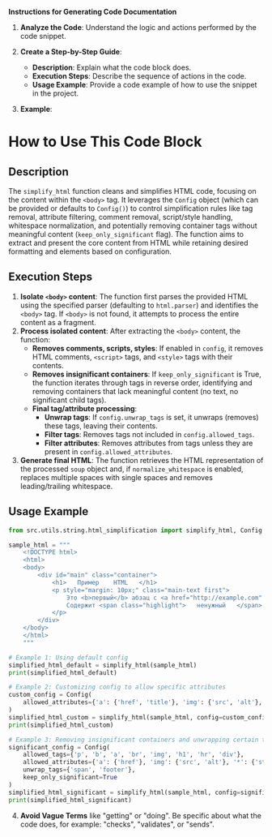 **Instructions for Generating Code Documentation**

1. **Analyze the Code**: Understand the logic and actions performed by the code snippet.

2. **Create a Step-by-Step Guide**:
    - **Description**: Explain what the code block does.
    - **Execution Steps**: Describe the sequence of actions in the code.
    - **Usage Example**: Provide a code example of how to use the snippet in the project.

3. **Example**:

How to Use This Code Block
=========================================================================================

Description
-------------------------
The `simplify_html` function cleans and simplifies HTML code, focusing on the content within the `<body>` tag. 
It leverages the `Config` object (which can be provided or defaults to `Config()`) to control simplification rules like tag removal, attribute filtering, comment removal, script/style handling, whitespace normalization, and potentially removing container tags without meaningful content (`keep_only_significant` flag). The function aims to extract and present the core content from HTML while retaining desired formatting and elements based on configuration.

Execution Steps
-------------------------
1. **Isolate `<body>` content**: The function first parses the provided HTML using the specified parser (defaulting to `html.parser`) and identifies the `<body>` tag. If `<body>` is not found, it attempts to process the entire content as a fragment.
2. **Process isolated content**: After extracting the `<body>` content, the function:
    - **Removes comments, scripts, styles**: If enabled in `config`, it removes HTML comments, `<script>` tags, and `<style>` tags with their contents.
    - **Removes insignificant containers**: If `keep_only_significant` is True, the function iterates through tags in reverse order, identifying and removing containers that lack meaningful content (no text, no significant child tags). 
    - **Final tag/attribute processing**:
        - **Unwrap tags**: If `config.unwrap_tags` is set, it unwraps (removes) these tags, leaving their contents.
        - **Filter tags**: Removes tags not included in `config.allowed_tags`.
        - **Filter attributes**: Removes attributes from tags unless they are present in `config.allowed_attributes`.
3. **Generate final HTML**: The function retrieves the HTML representation of the processed `soup` object and, if `normalize_whitespace` is enabled, replaces multiple spaces with single spaces and removes leading/trailing whitespace.

Usage Example
-------------------------

```python
from src.utils.string.html_simplification import simplify_html, Config

sample_html = """
    <!DOCTYPE html>
    <html>
    <body>
        <div id="main" class="container">
            <h1>   Пример    HTML   </h1>
            <p style="margin: 10px;" class="main-text first">
                Это <b>первый</b> абзац с <a href="http://example.com" title="Visit">ссылкой</a>.
                Содержит <span class="highlight">   ненужный   </span> & важный текст.
            </p>
        </div>
    </body>
    </html>
    """

# Example 1: Using default config
simplified_html_default = simplify_html(sample_html)
print(simplified_html_default)

# Example 2: Customizing config to allow specific attributes
custom_config = Config(
    allowed_attributes={'a': {'href', 'title'}, 'img': {'src', 'alt'}, '*': {'class', 'id', 'style'}}
)
simplified_html_custom = simplify_html(sample_html, config=custom_config)
print(simplified_html_custom)

# Example 3: Removing insignificant containers and unwrapping certain tags
significant_config = Config(
    allowed_tags={'p', 'b', 'a', 'br', 'img', 'h1', 'hr', 'div'},
    allowed_attributes={'a': {'href'}, 'img': {'src', 'alt'}, '*': {'style'}},
    unwrap_tags={'span', 'footer'},
    keep_only_significant=True
)
simplified_html_significant = simplify_html(sample_html, config=significant_config)
print(simplified_html_significant)
```

4. **Avoid Vague Terms** like "getting" or "doing". Be specific about what the code does, for example: "checks", "validates", or "sends".